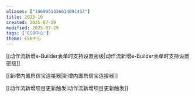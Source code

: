 ```yaml
---
aliases: ["1969951336614091457"]
title: 2023-10
created: 2025-07-29
modified: 2025-07-29
tags: ['ESB中心']
theme: ESB中心
---
```


[[动作流新增e-Builder表单时支持设置密级|动作流新增e-Builder表单时支持设置密级]]

[[新增内置启信宝连接器|新增内置启信宝连接器]]

[[动作流新增项目更新触发|动作流新增项目更新触发]]